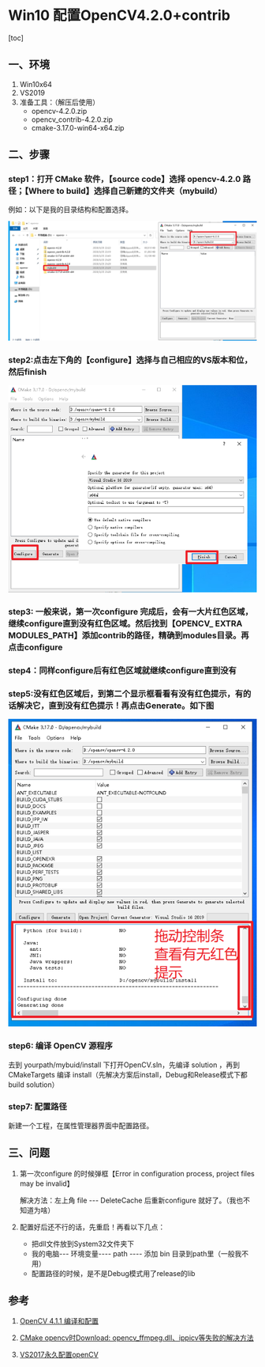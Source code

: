 # Win10 配置OpenCV4.2.0+contrib

[toc]

## 一、环境

1. Win10x64
2. VS2019
3. 准备工具：（解压后使用）
    * opencv-4.2.0.zip
    * opencv_contrib-4.2.0.zip
    * cmake-3.17.0-win64-x64.zip

## 二、步骤

### step1：打开 CMake 软件，【source code】选择 opencv-4.2.0 路径；【Where to build】选择自己新建的文件夹（mybuild）

例如：以下是我的目录结构和配置选择。

![看不到图是科学问题](https://raw.githubusercontent.com/yiyah/Picture_Material/master/20200325233559.png)

### step2:点击左下角的【configure】选择与自己相应的VS版本和位，然后finish

<img src="https://raw.githubusercontent.com/yiyah/Picture_Material/master/20200325233940.png" style="zoom: 80%;" />

### step3:  一般来说，第一次configure 完成后，会有一大片红色区域，继续configure直到没有红色区域。然后找到【OPENCV_ EXTRA MODULES_PATH】添加contrib的路径，精确到modules目录。再点击configure

### step4：同样configure后有红色区域就继续configure直到没有

### step5:没有红色区域后，到第二个显示框看看有没有红色提示，有的话解决它，直到没有红色提示！再点击Generate。如下图

![看不到图是科学问题](https://raw.githubusercontent.com/yiyah/Picture_Material/master/20200326230825.png)

### step6: 编译 OpenCV 源程序

去到 yourpath/mybuid/install 下打开OpenCV.sln，先编译 solution ，再到CMakeTargets 编译 install（先解决方案后install，Debug和Release模式下都 build solution）

### step7: 配置路径

新建一个工程，在属性管理器界面中配置路径。

## 三、问题

1. 第一次configure 的时候弹框【Error in configuration process, project files may be invalid】

    解决方法：左上角 file --- DeleteCache 后重新configure 就好了。（我也不知道为啥）

2. 配置好后还不行的话，先重启！再看以下几点：

    * 把dll文件放到System32文件夹下
    * 我的电脑--- 环境变量---- path ---- 添加 bin 目录到path里（一般我不用）
    * 配置路径的时候，是不是Debug模式用了release的lib

## 参考

1. [OpenCV 4.1.1 编译和配置](https://www.cnblogs.com/xinxue/p/5766756.html)

2. [CMake opencv时Download: opencv_ffmpeg.dll、ippicv等失败的解决方法](https://blog.csdn.net/KayChanGEEK/article/details/79919417?depth_1-utm_source=distribute.pc_relevant.none-task&utm_source=distribute.pc_relevant.none-task)

3. [VS2017永久配置openCV](https://blog.csdn.net/zhuofai_/article/details/79937088)
